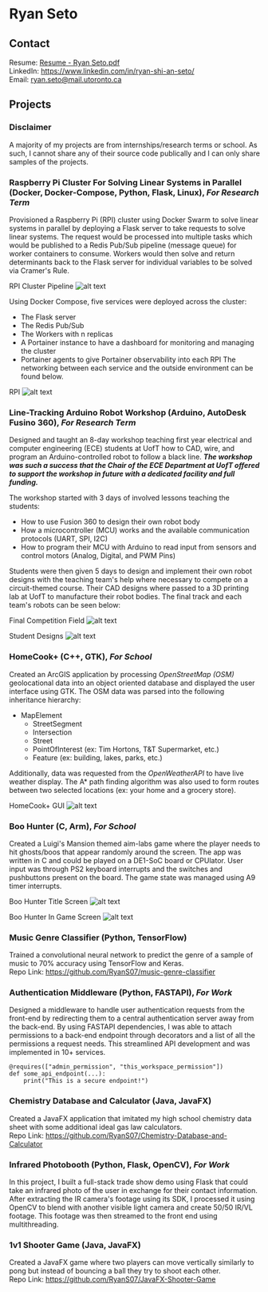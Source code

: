 # Ryan Seto

## Contact  
Resume: [Resume - Ryan Seto.pdf](https://github.com/RyanS07/RyanS07/blob/main/Software_Resume___Ryan_Seto.pdf) \
LinkedIn: https://www.linkedin.com/in/ryan-shi-an-seto/ \
Email: [ryan.seto@mail.utoronto.ca](ryan.seto@mail.utoronto.ca)

## Projects  

### Disclaimer
A majority of my projects are from internships/research terms or school. As such, I cannot share any of their source code publically and I can only share samples of the projects.  

### Raspberry Pi Cluster For Solving Linear Systems in Parallel (Docker, Docker-Compose, Python, Flask, Linux), *For Research Term*
Provisioned a Raspberry Pi (RPI) cluster using Docker Swarm to solve linear systems in parallel by deploying a Flask server to take requests to solve linear systems. The request would be processed into multiple tasks which would be published to a Redis Pub/Sub pipeline (message queue) for worker containers to consume. Workers would then solve and return determinants back to the Flask server for individual variables to be solved via Cramer's Rule. 

RPI Cluster Pipeline
![alt text](https://github.com/RyanS07/RyanS07/blob/main/images/RPI%20Cluster%20Pipeline.png)

Using Docker Compose, five services were deployed across the cluster: 
- The Flask server
- The Redis Pub/Sub
- The Workers with n replicas
- A Portainer instance to have a dashboard for monitoring and managing the cluster
- Portainer agents to give Portainer observability into each RPI
The networking between each service and the outside environment can be found below. 

RPI 
![alt text](https://github.com/RyanS07/RyanS07/blob/main/images/RPI%20Network%20Diagram.png)

### Line-Tracking Arduino Robot Workshop (Arduino, AutoDesk Fusino 360), *For Research Term*
Designed and taught an 8-day workshop teaching first year electrical and computer engineering (ECE) students at UofT how to CAD, wire, and program an Arduino-controlled robot to follow a black line. ***The workshop was such a success that the Chair of the ECE Department at UofT offered to support the workshop in future with a dedicated facility and full funding.***

The workshop started with 3 days of involved lessons teaching the students:
- How to use Fusion 360 to design their own robot body
- How a microcontroller (MCU) works and the available communication protocols (UART, SPI, I2C)
- How to program their MCU with Arduino to read input from sensors and control motors (Analog, Digital, and PWM Pins)

Students were then given 5 days to design and implement their own robot designs with the teaching team's help where necessary to compete on a circuit-themed course. Their CAD designs where passed to a 3D printing lab at UofT to manufacture their robot bodies. The final track and each team's robots can be seen below:

Final Competition Field
![alt text](https://github.com/RyanS07/RyanS07/blob/main/images/MicRobotics%20Field.jpg) 

Student Designs
![alt text](https://github.com/RyanS07/RyanS07/blob/main/images/MicRobotics%20Teams.jpg)

### HomeCook+ (C++, GTK), *For School*
Created an ArcGIS application by processing *OpenStreetMap (OSM)* geolocational data into an object oriented database and displayed the user interface using GTK. The OSM data was parsed into the following inheritance hierarchy:
- MapElement 
  - StreetSegment
  - Intersection
  - Street
  - PointOfInterest (ex: Tim Hortons, T&T Supermarket, etc.)
  - Feature (ex: building, lakes, parks, etc.) 

Additionally, data was requested from the *OpenWeatherAPI* to have live weather display. The A* path finding algorithm was also used to form routes between two selected locations (ex: your home and a grocery store). 

HomeCook+ GUI
![alt text](https://github.com/RyanS07/RyanS07/blob/main/images/HomeCook%2B%20Sample.png) 

### Boo Hunter (C, Arm), *For School*
Created a Luigi's Mansion themed aim-labs game where the player needs to hit ghosts/boos that appear randomly around the screen. The app was written in C and could be played on a DE1-SoC board or CPUlator. User input was through PS2 keyboard interrupts and the switches and pushbuttons present on the board. The game state was managed using A9 timer interrupts.

Boo Hunter Title Screen
![alt text](https://github.com/RyanS07/RyanS07/blob/main/images/Boo%20Hunter%20Title%20Screen.png) 

Boo Hunter In Game Screen
![alt text](https://github.com/RyanS07/RyanS07/blob/main/images/Boo%20Hunter%20In%20Game.png) 

### Music Genre Classifier (Python, TensorFlow)
Trained a convolutional neural network to predict the genre of a sample of music to 70% accuracy using TensorFlow and Keras. \
Repo Link: https://github.com/RyanS07/music-genre-classifier 

### Authentication Middleware (Python, FASTAPI), *For Work*
Designed a middleware to handle user authentication requests from the front-end by redirecting them to a central authentication server away from the back-end. By using FASTAPI dependencies, I was able to attach permissions to a back-end endpoint through decorators and a list of all the permissions a request needs. This streamlined API development and was implemented in 10+ services. 
```
@requires(["admin_permission", "this_workspace_permission"])
def some_api_endpoint(...):
    print("This is a secure endpoint!")
```
 
### Chemistry Database and Calculator (Java, JavaFX)
Created a JavaFX application that imitated my high school chemistry data sheet with some additional ideal gas law calculators. \
Repo Link: https://github.com/RyanS07/Chemistry-Database-and-Calculator

### Infrared Photobooth (Python, Flask, OpenCV), *For Work*
In this project, I built a full-stack trade show demo using Flask that could take an infrared photo of the user in exchange for their contact information. After extracting the IR camera's footage using its SDK, I processed it using OpenCV to blend with another visible light camera and create 50/50 IR/VL footage. This footage was then streamed to the front end using multithreading. 

### 1v1 Shooter Game (Java, JavaFX)
Created a JavaFX game where two players can move vertically similarly to pong but instead of bouncing a ball they try to shoot each other. \
Repo Link: https://github.com/RyanS07/JavaFX-Shooter-Game
